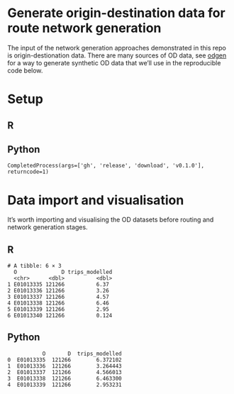 # Generate origin-destination data for route network generation


The input of the network generation approaches demonstrated in this repo
is origin-destionation data. There are many sources of OD data, see
[odgen](odgen.qmd) for a way to generate synthetic OD data that we’ll
use in the reproducible code below.

# Setup

<div class="panel-tabset" group="language">

## R

<!---
 jn: I would suggest to use specific packages from tidyverse instead of attaching the whole tidyverse 
&#10;rl: Why? Tidyverse is popular and it makes life easy.
Also that's the approach in the teaching materials.
For the book and for software development that's another matter but for this blog post I think it's fine.
--->

## Python

    CompletedProcess(args=['gh', 'release', 'download', 'v0.1.0'], returncode=1)

</div>

# Data import and visualisation

It’s worth importing and visualising the OD datasets before routing and
network generation stages.

<div class="panel-tabset" group="language">

## R

    # A tibble: 6 × 3
      O              D trips_modelled
      <chr>      <dbl>          <dbl>
    1 E01013335 121266          6.37 
    2 E01013336 121266          3.26 
    3 E01013337 121266          4.57 
    4 E01013338 121266          6.46 
    5 E01013339 121266          2.95 
    6 E01013340 121266          0.124

## Python

               O       D  trips_modelled
    0  E01013335  121266        6.372102
    1  E01013336  121266        3.264443
    2  E01013337  121266        4.566013
    3  E01013338  121266        6.463300
    4  E01013339  121266        2.953231

</div>
